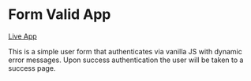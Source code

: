 # Form Valid App
[Live App](https://elegant-gates-07833c.netlify.com)

This is a simple user form that authenticates via vanilla JS with dynamic error messages.
Upon success authentication the user will be taken to a success page.

